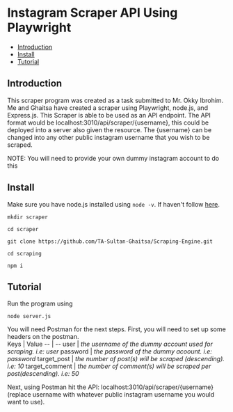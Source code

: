 # Instagram Scraper API Using Playwright
- [Introduction](#Introduction)
- [Install](#Install)
- [Tutorial](#tutorial)
## Introduction
This scraper program was created as a task submitted to Mr. Okky Ibrohim. Me and Ghaitsa have created a scraper using Playwright, node.js, and Express.js. This Scraper is able to be used as an API endpoint. The API format would be localhost:3010/api/scraper/{username}, this could be deployed into a server also given the resource. The {username} can be changed into any other public instagram username that you wish to be scraped. 

NOTE: You will need to provide your own dummy instagram account to do this
## Install
Make sure you have node.js installed using ```node -v```. If haven't follow [here](https://nodejs.org/en/download).
```
mkdir scraper
```
```
cd scraper
```
```
git clone https://github.com/TA-Sultan-Ghaitsa/Scraping-Engine.git
```
```
cd scraping
```
```
npm i
```
## Tutorial
Run the program using
```
node server.js
```
You will need Postman for the next steps. First, you will need to set up some headers on the postman.<br>
Keys | Value
-- | --
user | _the username of the dummy account used for scraping. i.e: user_ 
password | _the password of the dummy acoount. i.e: password_
target_post | _the number of post(s) will be scraped (descending). i.e: 10_
target_comment | _the number of comment(s) will be scraped per post(descending). i.e: 50_

Next, using Postman hit the API: localhost:3010/api/scraper/{username} (replace username with whatever public instagram username you would want to use). 
